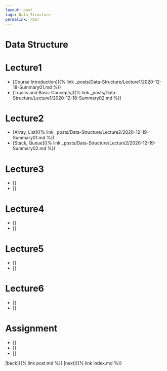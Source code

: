 ```yaml
---
layout: post
tags: Data_Structure
permalink: /DS/
---
```

# Data Structure

# Lecture1
- [Course Introduction]({% link _posts/Data-Structure/Lecture1/2020-12-18-Summary01.md %})
- [Topics and Basic Concepts]({% link _posts/Data-Structure/Lecture1/2020-12-18-Summary02.md %})

# Lecture2
- [Array, List]({% link _posts/Data-Structure/Lecture2/2020-12-19-Summary01.md %})
- [Stack, Queue]({% link _posts/Data-Structure/Lecture2/2020-12-19-Summary02.md %})

# Lecture3
- []
- []

# Lecture4
- []
- []

# Lecture5
- []
- []

# Lecture6
- []
- []

# Assignment
- []
- []
- []











[back]({% link post.md %})
[next]({% link index.md %})
